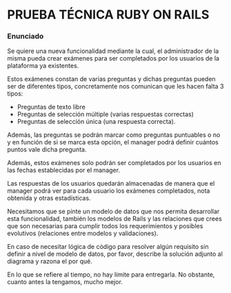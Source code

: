 # PRUEBA TÉCNICA RUBY ON RAILS

### Enunciado
Se quiere una nueva funcionalidad mediante la cual, el administrador de la misma pueda crear exámenes para ser completados por los usuarios de la plataforma ya existentes.

Estos exámenes constan de varias preguntas y dichas preguntas pueden ser de diferentes tipos, concretamente nos comunican que les hacen falta 3 tipos: 

- Preguntas de texto libre
- Preguntas de selección múltiple (varias respuestas correctas)
- Preguntas de selección única (una respuesta correcta).

Además, las preguntas se podrán marcar como preguntas puntuables o no y en función de si se marca esta opción, el manager podrá definir cuántos puntos vale dicha pregunta.

Además, estos exámenes solo podrán ser completados por los usuarios en las fechas establecidas por el manager.

Las respuestas de los usuarios quedarán almacenadas de manera que el manager podrá ver para cada usuario los exámenes completados, nota obtenida y otras estadísticas.

Necesitamos que se pinte un modelo de datos que nos permita desarrollar esta funcionalidad, también los modelos de Rails y las relaciones que crees que son necesarias para cumplir todos los requerimientos y posibles evolutivos (relaciones entre modelos y validaciones).

En caso de necesitar lógica de código para resolver algún requisito sin definir a nivel de modelo de datos, por favor, describe la solución adjunto al diagrama y razona el por qué.

En lo que se refiere al tiempo, no hay límite para entregarla. No obstante, cuanto antes la tengamos, mucho mejor.
